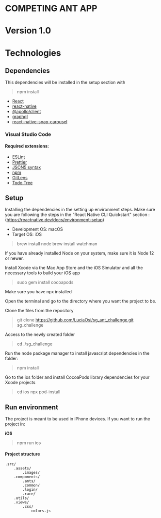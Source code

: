 # COMPETING ANT APP
# Version 1.0
# Technologies
## Dependencies
This dependencies will be installed in the setup section with

> npm install

- [React](https://reactjs.org/)
- [react-native](https://www.npmjs.com/package/react-native)
- [@apollo/client](https://www.npmjs.com/package/@apollo/client)
- [graphql](https://www.npmjs.com/package/graphql)
- [react-native-snap-carousel](https://www.npmjs.com/package/react-native-snap-carousel)

### Visual Studio Code
#### Required extensions:

- [ESLint](https://marketplace.visualstudio.com/items?itemName=dbaeumer.vscode-eslint)
- [Prettier](https://marketplace.visualstudio.com/items?itemName=esbenp.prettier-vscode)
- [JSON5 syntax](https://marketplace.visualstudio.com/items?itemName=mrmlnc.vscode-json5)
- [npm](https://marketplace.visualstudio.com/items?itemName=fknop.vscode-npm)
- [GitLens](https://marketplace.visualstudio.com/items?itemName=eamodio.gitlens)
- [Todo Tree](https://marketplace.visualstudio.com/items?itemName=Gruntfuggly.todo-tree)

## Setup

Installing the dependencies in the setting up environment steps.
Make sure you are following the steps in the "React Native CLI Quickstart" section :
(https://reactnative.dev/docs/environment-setup)

- Development OS: macOS
- Target OS: iOS

> brew install node
> brew install watchman

If you have already installed Node on your system, make sure it is Node 12 or newer.

Install Xcode via the Mac App Store and the iOS Simulator and all the necessary tools to build your iOS app

> sudo gem install cocoapods

Make sure you have npx installed

Open the terminal and go to the directory where you want the project to be.

Clone the files from the repository

> git clone https://github.com/LuciaOsi/sg_ant_challenge.git sg_challenge

Access to the newly created folder

> cd ./sg_challenge

Run the node package manager to install javascript dependencies in the folder:

> npm install

Go to the ios folder and install CocoaPods library dependencies for your Xcode projects

> cd ios
> npx pod-install

## Run environment


The project is meant to be used in iPhone devices.
If you want to run the project in:

**iOS**
> npm run ios

#### Project structure

```
.src/
    .assets/
        .images/
    .components/
        .ants/
        .common/
        .login/
        .race/
    .utils/
    .views/
        .css/
            colors.js

```